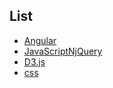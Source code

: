 ## List

- [Angular][]
- [JavaScriptNjQuery][]
- [D3.js][]
- [css][]

[css]: https://github.com/minw1540/TIL/tree/master/css

[JavaScriptNjQuery]: https://github.com/minw1540/TIL/tree/master/JavaScriptNjQuery

[Angular]: https://github.com/minw1540/TIL/tree/master/Angular

[D3.js]: https://github.com/minw1540/TIL/tree/master/D3